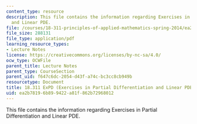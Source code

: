 ```yaml
---
content_type: resource
description: This file contains the information regarding Exercises in Partial Differentiation
  and Linear PDE.
file: /courses/18-311-principles-of-applied-mathematics-spring-2014/ea2b78196b899422a81f862b72968012_MIT18_311S14_Separation.pdf
file_size: 288131
file_type: application/pdf
learning_resource_types:
- Lecture Notes
license: https://creativecommons.org/licenses/by-nc-sa/4.0/
ocw_type: OCWFile
parent_title: Lecture Notes
parent_type: CourseSection
parent_uid: f647c6dc-2054-d43f-a74c-bc3cc8cb949b
resourcetype: Document
title: 18.311 ExPD (Exercises in Partial Differentiation and Linear PDE).
uid: ea2b7819-6b89-9422-a81f-862b72968012
---
```

This file contains the information regarding Exercises in Partial Differentiation and Linear PDE.